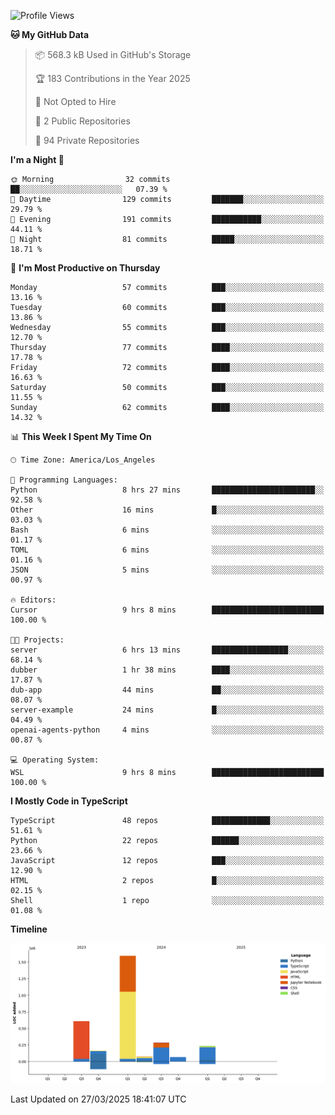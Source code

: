 <!--START_SECTION:waka-->
![Profile Views](http://img.shields.io/badge/Profile%20Views-0-blue)

**🐱 My GitHub Data** 

> 📦 568.3 kB Used in GitHub's Storage 
 > 
> 🏆 183 Contributions in the Year 2025
 > 
> 🚫 Not Opted to Hire
 > 
> 📜 2 Public Repositories 
 > 
> 🔑 94 Private Repositories 
 > 
**I'm a Night 🦉** 

```text
🌞 Morning                32 commits          ██░░░░░░░░░░░░░░░░░░░░░░░   07.39 % 
🌆 Daytime                129 commits         ███████░░░░░░░░░░░░░░░░░░   29.79 % 
🌃 Evening                191 commits         ███████████░░░░░░░░░░░░░░   44.11 % 
🌙 Night                  81 commits          █████░░░░░░░░░░░░░░░░░░░░   18.71 % 
```
📅 **I'm Most Productive on Thursday** 

```text
Monday                   57 commits          ███░░░░░░░░░░░░░░░░░░░░░░   13.16 % 
Tuesday                  60 commits          ███░░░░░░░░░░░░░░░░░░░░░░   13.86 % 
Wednesday                55 commits          ███░░░░░░░░░░░░░░░░░░░░░░   12.70 % 
Thursday                 77 commits          ████░░░░░░░░░░░░░░░░░░░░░   17.78 % 
Friday                   72 commits          ████░░░░░░░░░░░░░░░░░░░░░   16.63 % 
Saturday                 50 commits          ███░░░░░░░░░░░░░░░░░░░░░░   11.55 % 
Sunday                   62 commits          ████░░░░░░░░░░░░░░░░░░░░░   14.32 % 
```


📊 **This Week I Spent My Time On** 

```text
🕑︎ Time Zone: America/Los_Angeles

💬 Programming Languages: 
Python                   8 hrs 27 mins       ███████████████████████░░   92.58 % 
Other                    16 mins             █░░░░░░░░░░░░░░░░░░░░░░░░   03.03 % 
Bash                     6 mins              ░░░░░░░░░░░░░░░░░░░░░░░░░   01.17 % 
TOML                     6 mins              ░░░░░░░░░░░░░░░░░░░░░░░░░   01.16 % 
JSON                     5 mins              ░░░░░░░░░░░░░░░░░░░░░░░░░   00.97 % 

🔥 Editors: 
Cursor                   9 hrs 8 mins        █████████████████████████   100.00 % 

🐱‍💻 Projects: 
server                   6 hrs 13 mins       █████████████████░░░░░░░░   68.14 % 
dubber                   1 hr 38 mins        ████░░░░░░░░░░░░░░░░░░░░░   17.87 % 
dub-app                  44 mins             ██░░░░░░░░░░░░░░░░░░░░░░░   08.07 % 
server-example           24 mins             █░░░░░░░░░░░░░░░░░░░░░░░░   04.49 % 
openai-agents-python     4 mins              ░░░░░░░░░░░░░░░░░░░░░░░░░   00.87 % 

💻 Operating System: 
WSL                      9 hrs 8 mins        █████████████████████████   100.00 % 
```

**I Mostly Code in TypeScript** 

```text
TypeScript               48 repos            █████████████░░░░░░░░░░░░   51.61 % 
Python                   22 repos            ██████░░░░░░░░░░░░░░░░░░░   23.66 % 
JavaScript               12 repos            ███░░░░░░░░░░░░░░░░░░░░░░   12.90 % 
HTML                     2 repos             █░░░░░░░░░░░░░░░░░░░░░░░░   02.15 % 
Shell                    1 repo              ░░░░░░░░░░░░░░░░░░░░░░░░░   01.08 % 
```



**Timeline**

![Lines of Code chart](https://raw.githubusercontent.com/hassanxelamin/hassanxelamin/main/assets/bar_graph.png)


 Last Updated on 27/03/2025 18:41:07 UTC
<!--END_SECTION:waka-->

<!--
**hassanxelamin/hassanxelamin** is a ✨ _special_ ✨ repository because its `README.md` (this file) appears on your GitHub profile.

Here are some ideas to get you started:

- 🔭 I’m currently working on ...
- 🌱 I’m currently learning ...
- 👯 I’m looking to collaborate on ...
- 🤔 I’m looking for help with ...
- 💬 Ask me about ...
- 📫 How to reach me: ...
- 😄 Pronouns: ...
- ⚡ Fun fact: ...
-->
